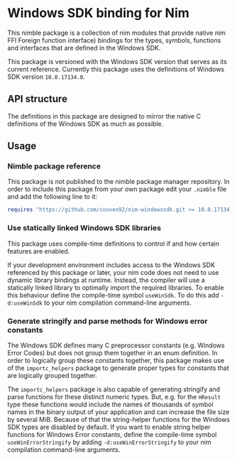 # Windows SDK binding for Nim

This nimble package is a collection of nim modules that provide native nim FFI Foreign function interface) bindings for the types, symbols, functions and interfaces that are defined in the Windows SDK.

This package is versioned with the Windows SDK version that serves as its current reference. Currently this package uses the definitions of Windows SDK version `10.0.17134.0`.

## API structure

The definitions in this package are designed to mirror the native C definitions of the Windows SDK as much as possible.

## Usage

### Nimble package reference

This package is not published to the nimble package manager repository. In order to include this package from your own package edit your `.nimble` file and
add the following line to it:

``` nimble
requires "https://github.com/couven92/nim-windowssdk.git >= 10.0.17134.0"
```

### Use statically linked Windows SDK libraries

This package uses compile-time definitions to control if and how certain features are enabled.

If your development environment includes access to the Windows SDK referenced by this package or later, your nim code does not need to use dynamic library bindings at runtime. Instead, the compiler will use a statically linked library to optimally import the required libraries. To enable this behaviour define the compile-time symbol `useWinSdk`. To do this add `-d:useWinSdk` to your nim compilation command-line arguments.

### Generate stringify and parse methods for Windows error constants

The Windows SDK defines many C preprocessor constants (e.g. Windows Error Codes) but does not group them together in an enum definition. In order to logically group these constants together, this package makes use of the `importc_helpers` package to generate proper types for constants that are logically grouped together.

The `importc_helpers` package is also capable of generating stringify and parse functions for these distinct numeric types. But, e.g. for the `HResult` type these functions would include the names of thousands of symbol names in the binary output of your application and can increase the file size by several MiB. Because of that the string-helper functions for the Windows SDK types are disabled by default. If you want to enable string helper functions for Windows Error constants, define the compile-time symbol `useWinErrorStringify` by adding `-d:useWinErrorStringify` to your nim compilation command-line arguments.
